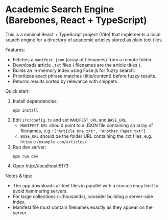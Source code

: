 # Academic Search Engine (Barebones, React + TypeScript)

This is a minimal React + TypeScript project (Vite) that implements a local search engine for a directory of academic articles stored as plain text files.

Features:
- Fetches a `manifest.json` (array of filenames) from a remote folder.
- Downloads article `.txt` files ( filenames are the article titles ).
- Builds an in-memory index using Fuse.js for fuzzy search.
- Prioritizes exact phrase matches (title/content) before fuzzy results.
- Returns results sorted by relevance with snippets.

Quick start:
1. Install dependencies:
   ```
   npm install
   ```
2. Edit `src/config.ts` and set `MANIFEST_URL` and `BASE_URL`.
   - `MANIFEST_URL` should point to a JSON file containing an array of filenames, e.g.:
     `["Article One.txt", "Another Paper.txt"]`
   - `BASE_URL` should be the folder URL containing the .txt files, e.g. `https://example.com/articles/`
3. Run dev server:
   ```
   npm run dev
   ```
4. Open http://localhost:5173

Notes & tips:
- The app downloads all text files in parallel with a concurrency limit to avoid hammering servers.
- For large collections (~thousands), consider building a server-side index.
- Manifest file must contain filenames exactly as they appear on the server.

